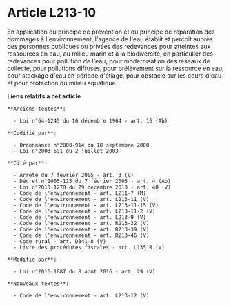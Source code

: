 # Article L213-10

En application du principe de prévention et du principe de réparation des dommages à l'environnement, l'agence de l'eau
établit et perçoit auprès des personnes publiques ou privées des redevances pour atteintes aux ressources en eau, au milieu
marin et à la biodiversité, en particulier  des redevances pour pollution de l'eau, pour modernisation des réseaux de
collecte, pour pollutions diffuses, pour prélèvement sur la ressource en eau, pour stockage d'eau en période d'étiage, pour
obstacle sur les cours d'eau et pour protection du milieu aquatique.

**Liens relatifs à cet article**

	**Anciens textes**:

	  - Loi n°64-1245 du 16 décembre 1964 - art. 16 (Ab)

	**Codifié par**:

	  - Ordonnance n°2000-914 du 18 septembre 2000
	  - Loi n°2003-591 du 2 juillet 2003

	**Cité par**:

	  - Arrêté du 7 février 2005 - art. 3 (V)
	  - Décret n°2005-115 du 7 février 2005 - art. 4 (Ab)
	  - Loi n°2013-1278 du 29 décembre 2013 - art. 48 (V)
	  - Code de l'environnement - art. L211-7 (M)
	  - Code de l'environnement - art. L213-11 (V)
	  - Code de l'environnement - art. L213-11-15 (V)
	  - Code de l'environnement - art. L213-11-2 (V)
	  - Code de l'environnement - art. L213-9 (V)
	  - Code de l'environnement - art. R213-32 (V)
	  - Code de l'environnement - art. R213-39 (V)
	  - Code de l'environnement - art. R213-46 (V)
	  - Code rural - art. D341-8 (V)
	  - Livre des procédures fiscales - art. L135 R (V)

	**Modifié par**:

	  - Loi n°2016-1087 du 8 août 2016 - art. 29 (V)

	**Nouveaux textes**:

	  - Code de l'environnement - art. L213-12 (V)
